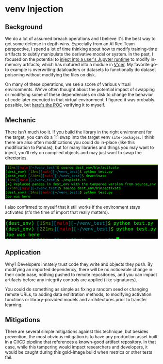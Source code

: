 # venv Injection

## Background

We do a lot of assumed breach operations and I believe it's the best way to get some defense in depth wins. Especially from an AI Red Team perspective, I spend a lot of time thinking about how to modify training-time artifacts to subtly manipulate the derivative model or system. In the past, I focused on the potential to [inject into a user's Jupyter runtime](https://josephtlucas.github.io/blog/content/jupyter.html) to modify in-memory artifacts; which has matured into a module in [V'ger](https://github.com/JosephTLucas/vger). My favorite go-to example is overwriting dataloaders or datasets to functionally do dataset poisoning without modifying the files on disk.

On many of these operations, we see a score of various virtual environments. We've often thought about the potential impact of swapping or modifying some of these dependencies on disk to change the behavior of code later executed in that virtual environment. I figured it was probably possible, but [here's the POC](https://github.com/JosephTLucas/venv-injection) verifying it to myself.

## Mechanic

There isn't much too it. If you build the library in the right environment for the target, you can do a 1:1 swap into the target venv `site-packages`. I think there are also often modifications you could do in-place (like this modification to Pandas), but for many libraries and things you may want to inject, you'll rely on compiled objects and may just want to swap the directories.

![venv1](img/venv1.png)

I also confirmed to myself that it still works if the environment stays activated (it's the time of import that really matters).

![venv2](img/venv2.png)

## Application

Why? Developers innately trust code they write and objects they push. By modifying an imported dependency, there will be no noticeable change in their code base, nothing pushed to remote repositories, and you can impact artifacts before any integrity controls are applied (like signatures).

You could do something as simple as fixing a random seed or changing remote URLs, to adding data exfiltration methods, to modifying activation functions or library-provided models and architectures prior to transfer learning.

## Mitigations

There are several simple mitigations against this technique, but besides prevention, the most obvious mitigation is to have any production asset built in a CI/CD pipeline that references a known-good artifact repository. In that case, while this tampering would impact researchers and developers, it would be caught during this gold-image build when metrics or other tests fail.
